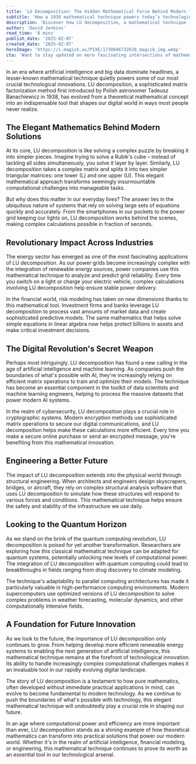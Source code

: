 ```yaml
---
title: 'LU Decomposition: The Hidden Mathematical Force Behind Modern Technology'
subtitle: 'How a 1938 mathematical technique powers today’s technological innovations'
description: 'Discover how LU decomposition, a mathematical technique from 1938, has become the backbone of modern technology - from AI and cybersecurity to power grids and quantum computing. This sophisticated matrix factorization method quietly powers crucial innovations that shape our digital world in ways most people never realize.'
author: 'David Jenkins'
read_time: '8 mins'
publish_date: '2025-02-07'
created_date: '2025-02-07'
heroImage: 'https://i.magick.ai/PIXE/1738946732628_magick_img.webp'
cta: 'Want to stay updated on more fascinating intersections of mathematics and technology? Follow us on LinkedIn for regular insights into the hidden forces driving our digital future.'
---
```


In an era where artificial intelligence and big data dominate headlines, a lesser-known mathematical technique quietly powers some of our most crucial technological innovations. LU decomposition, a sophisticated matrix factorization method first introduced by Polish astronomer Tadeusz Banachiewicz in 1938, has evolved from a theoretical mathematical concept into an indispensable tool that shapes our digital world in ways most people never realize.

## The Elegant Mathematics Behind Modern Solutions

At its core, LU decomposition is like solving a complex puzzle by breaking it into simpler pieces. Imagine trying to solve a Rubik's cube – instead of tackling all sides simultaneously, you solve it layer by layer. Similarly, LU decomposition takes a complex matrix and splits it into two simpler triangular matrices: one lower (L) and one upper (U). This elegant mathematical approach transforms seemingly insurmountable computational challenges into manageable tasks.

But why does this matter in our everyday lives? The answer lies in the ubiquitous nature of systems that rely on solving large sets of equations quickly and accurately. From the smartphones in our pockets to the power grid keeping our lights on, LU decomposition works behind the scenes, making complex calculations possible in fraction of seconds.

## Revolutionary Impact Across Industries

The energy sector has emerged as one of the most fascinating applications of LU decomposition. As our power grids become increasingly complex with the integration of renewable energy sources, power companies use this mathematical technique to analyze and predict grid reliability. Every time you switch on a light or charge your electric vehicle, complex calculations involving LU decomposition help ensure stable power delivery.

In the financial world, risk modeling has taken on new dimensions thanks to this mathematical tool. Investment firms and banks leverage LU decomposition to process vast amounts of market data and create sophisticated predictive models. The same mathematics that helps solve simple equations in linear algebra now helps protect billions in assets and make critical investment decisions.

## The Digital Revolution's Secret Weapon

Perhaps most intriguingly, LU decomposition has found a new calling in the age of artificial intelligence and machine learning. As companies push the boundaries of what's possible with AI, they're increasingly relying on efficient matrix operations to train and optimize their models. The technique has become an essential component in the toolkit of data scientists and machine learning engineers, helping to process the massive datasets that power modern AI systems.

In the realm of cybersecurity, LU decomposition plays a crucial role in cryptographic systems. Modern encryption methods use sophisticated matrix operations to secure our digital communications, and LU decomposition helps make these calculations more efficient. Every time you make a secure online purchase or send an encrypted message, you're benefiting from this mathematical innovation.

## Engineering a Better Future

The impact of LU decomposition extends into the physical world through structural engineering. When architects and engineers design skyscrapers, bridges, or aircraft, they rely on complex structural analysis software that uses LU decomposition to simulate how these structures will respond to various forces and conditions. This mathematical technique helps ensure the safety and stability of the infrastructure we use daily.

## Looking to the Quantum Horizon

As we stand on the brink of the quantum computing revolution, LU decomposition is poised for yet another transformation. Researchers are exploring how this classical mathematical technique can be adapted for quantum systems, potentially unlocking new levels of computational power. The integration of LU decomposition with quantum computing could lead to breakthroughs in fields ranging from drug discovery to climate modeling.

The technique's adaptability to parallel computing architectures has made it particularly valuable in high-performance computing environments. Modern supercomputers use optimized versions of LU decomposition to solve complex problems in weather forecasting, molecular dynamics, and other computationally intensive fields.

## A Foundation for Future Innovation

As we look to the future, the importance of LU decomposition only continues to grow. From helping develop more efficient renewable energy systems to enabling the next generation of artificial intelligence, this mathematical technique remains at the forefront of technological innovation. Its ability to handle increasingly complex computational challenges makes it an invaluable tool in our rapidly evolving digital landscape.

The story of LU decomposition is a testament to how pure mathematics, often developed without immediate practical applications in mind, can evolve to become fundamental to modern technology. As we continue to push the boundaries of what's possible with technology, this elegant mathematical technique will undoubtedly play a crucial role in shaping our future.

In an age where computational power and efficiency are more important than ever, LU decomposition stands as a shining example of how theoretical mathematics can transform into practical solutions that power our modern world. Whether it's in the realm of artificial intelligence, financial modeling, or engineering, this mathematical technique continues to prove its worth as an essential tool in our technological arsenal.